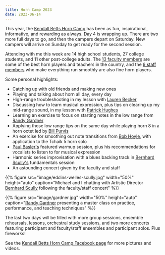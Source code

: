 ```yaml
---
title: Horn Camp 2023
date: 2023-06-14
---
```


This year, the [Kendall Betts Horn Camp](https://horncamp.org) has been as fun, inspirational, informative, and rewarding as always. Day 4 is wrapping up. There are two more full days to go, and then the campers depart on Saturday. New campers will arrive on Sunday to get ready for the second session.

Attending with me this week are 14 high school students, 27 college students, and 11 other post-college adults. The [13 faculty members](https://horncamp.org/faculty) are some of the best horn players and teachers in the country, and the [9 staff members](https://horncamp.org/staff) who make everything run smoothly are also fine horn players.

Some personal highlights:

- Catching up with old friends and making new ones
- Playing and talking about horn all day, every day
- High-range troubleshooting in my lesson with [Lauren Becker](https://horncamp.org/faculty/lauren-becker)
- Discussing how to learn musical expression, plus tips on clearing up my mid-range sound, in my lesson with [Patrick Hughes](https://horncamp.org/faculty/patrick-hughes)
- Learning an exercise to focus on starting notes in the low range from [Randy Gardner](https://horncamp.org/faculty/randy-gardner)
- Applying those low range tips on the same day while playing horn 8 in a horn octet led by [Bill Purvis](https://horncamp.org/faculty/william-purvis)
- An exercise for smoothing out note transitions from [Bob Hoyle](https://horncamp.org/faculty/robert-hoyle), with application to the Tchaik 5 horn solo
- [Paul Basler's](https://horncamp.org/faculty/paul-basler) featured warmup session, plus his recommendations for vocalists to listen to for musical expression
- Harmonic series improvisation with a blues backing track in [Bernhard Scully's](https://horncamp.org/faculty/bernhard-scully) fundamentals session
- An astounding concert given by the faculty and staff

{{% figure
  src="image/eddins-welles-scully.jpg" 
  width="50%"
  height="auto"
  caption="Michael and I chatting with Artistic Director [Bernhard Scully](https://horncamp.org/bernhard-scully) following the faculty/staff concert"
%}}

{{% figure
  src="image/gardner.jpg" 
  width="50%"
  height="auto"
  caption="[Randy Gardner](https://horncamp.org/faculty/randy-gardner) presenting a master class on practice, performance, and teaching techniques"
%}}

The last two days will be filled with more group sessions, ensemble rehearsals, lessons, orchestral study sessions, and two more concerts featuring participant and faculty/staff ensembles and participant solos. Plus fireworks!

See the [Kendall Betts Horn Camp Facebook page](https://www.facebook.com/CormontMusic) for more pictures and videos.
